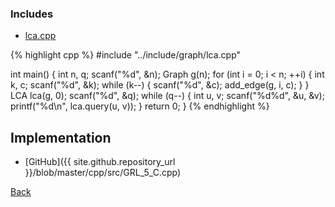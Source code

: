 ### Includes

- [lca.cpp](../include/graph/lca)

{% highlight cpp %}
#include "../include/graph/lca.cpp"

int main() {
  int n, q;
  scanf("%d", &n);
  Graph g(n);
  for (int i = 0; i < n; ++i) {
    int k, c;
    scanf("%d", &k);
    while (k--) {
      scanf("%d", &c);
      add_edge(g, i, c);
    }
  }
  LCA lca(g, 0);
  scanf("%d", &q);
  while (q--) {
    int u, v;
    scanf("%d%d", &u, &v);
    printf("%d\n", lca.query(u, v));
  }
  return 0;
}
{% endhighlight %}

## Implementation

- [GitHub]({{ site.github.repository_url }}/blob/master/cpp/src/GRL_5_C.cpp)

[Back](..)
